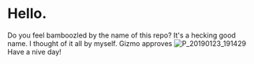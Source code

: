 # Hello.
Do you feel bamboozled by the name of this repo?
It's a hecking good name.  I thought of it all by myself.
Gizmo approves
![P_20190123_191429](https://user-images.githubusercontent.com/57496718/139112202-90ad6e31-4c2c-42d4-b0f7-0f16b70dae90.jpg)
Have a nive day!
